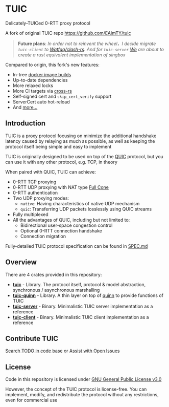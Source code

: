 # TUIC

Delicately-TUICed 0-RTT proxy protocol

A fork of original TUIC repo https://github.com/EAimTY/tuic

> **Future plans**: 
> *In order not to reinvent the wheel，I decide migrate `tuic-client` to [Watfaq/clash-rs](https://github.com/Watfaq/clash-rs).*
> *And for `tuic-server` [We](https://github.com/Watfaq) are about to create a rust equivalent implementation of singbox*

Compared to origin, this fork's new features:
- In-tree [docker image builds](https://github.com/Itsusinn/tuic/pkgs/container/tuic-server)
- Up-to-date dependencies
- More relaxed locks
- More CI targets via [cross-rs](https://github.com/cross-rs/cross)
- Self-signed cert and `skip_cert_verify` support
- ServerCert auto hot-reload
- And [more...](https://github.com/EAimTY/tuic/compare/dev...Itsusinn:tuic:dev)

## Introduction

TUIC is a proxy protocol focusing on minimize the additional handshake latency caused by relaying as much as possible, as well as keeping the protocol itself being simple and easy to implement

TUIC is originally designed to be used on top of the [QUIC](https://en.wikipedia.org/wiki/QUIC) protocol, but you can use it with any other protocol, e.g. TCP, in theory

When paired with QUIC, TUIC can achieve:

- 0-RTT TCP proxying
- 0-RTT UDP proxying with NAT type [Full Cone](https://www.rfc-editor.org/rfc/rfc3489#section-5) 
- 0-RTT authentication
- Two UDP proxying modes:
    - `native`: Having characteristics of native UDP mechanism
    - `quic`: Transferring UDP packets losslessly using QUIC streams
- Fully multiplexed
- All the advantages of QUIC, including but not limited to:
    - Bidirectional user-space congestion control
    - Optional 0-RTT connection handshake
    - Connection migration

Fully-detailed TUIC protocol specification can be found in [SPEC.md](https://github.com/Itsusinn/tuic/tree/dev/tuic/SPEC.md)

## Overview

There are 4 crates provided in this repository:

- **[tuic](https://github.com/Itsusinn/tuic/tree/dev/tuic)** - Library. The protocol itself, protocol & model abstraction, synchronous / asynchronous marshalling
- **[tuic-quinn](https://github.com/Itsusinn/tuic/tree/dev/tuic-quinn)** - Library. A thin layer on top of [quinn](https://github.com/quinn-rs/quinn) to provide functions of TUIC
- **[tuic-server](https://github.com/Itsusinn/tuic/tree/dev/tuic-server)** - Binary. Minimalistic TUIC server implementation as a reference
- **[tuic-client](https://github.com/Itsusinn/tuic/tree/dev/tuic-client)** - Binary. Minimalistic TUIC client implementation as a reference

## Contribute TUIC

[Search TODO in code base](https://github.com/search?q=repo%3AItsusinn%2Ftuic%20todo&type=code) or [Assist with Open Issues](https://github.com/Itsusinn/tuic/issues?q=label%3A%22help+wanted%22+is%3Aissue+is%3Aopen)

## License

Code in this repository is licensed under [GNU General Public License v3.0](https://github.com/Itsusinn/tuic/blob/dev/LICENSE)

However, the concept of the TUIC protocol is license-free. You can implement, modify, and redistribute the protocol without any restrictions, even for commercial use
